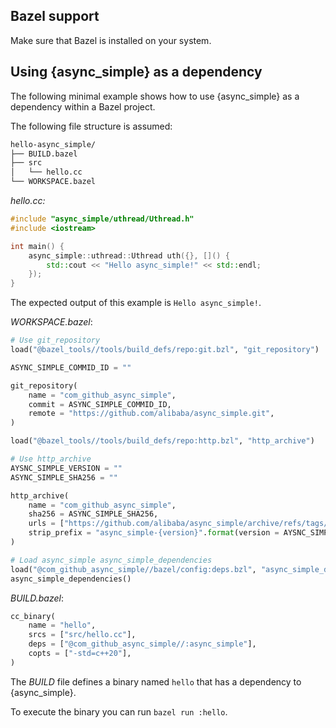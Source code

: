 ## Bazel support
Make sure that Bazel is installed on your system.


## Using {async_simple} as a dependency
The following minimal example shows how to use {async_simple} as a dependency within a Bazel project.

The following file structure is assumed:
```bash
hello-async_simple/
├── BUILD.bazel
├── src
│   └── hello.cc
└── WORKSPACE.bazel
```

*hello.cc:*
```cpp
#include "async_simple/uthread/Uthread.h"
#include <iostream>

int main() {
    async_simple::uthread::Uthread uth({}, []() {
        std::cout << "Hello async_simple!" << std::endl;
    });
}
```
The expected output of this example is `Hello async_simple!`.

*WORKSPACE.bazel*:
```python
# Use git_repository
load("@bazel_tools//tools/build_defs/repo:git.bzl", "git_repository")

ASYNC_SIMPLE_COMMID_ID = ""

git_repository(
    name = "com_github_async_simple",
    commit = ASYNC_SIMPLE_COMMID_ID,
    remote = "https://github.com/alibaba/async_simple.git",
)

load("@bazel_tools//tools/build_defs/repo:http.bzl", "http_archive")

# Use http_archive
AYSNC_SIMPLE_VERSION = ""
ASYNC_SIMPLE_SHA256 = ""

http_archive(
    name = "com_github_async_simple",
    sha256 = ASYNC_SIMPLE_SHA256,
    urls = ["https://github.com/alibaba/async_simple/archive/refs/tags/{version}.zip".format(version = AYSNC_SIMPLE_VERSION)],
    strip_prefix = "async_simple-{version}".format(version = AYSNC_SIMPLE_VERSION),
)

# Load async_simple async_simple_dependencies
load("@com_github_async_simple//bazel/config:deps.bzl", "async_simple_dependencies")
async_simple_dependencies()
```

*BUILD.bazel*:
```python
cc_binary(
    name = "hello",
    srcs = ["src/hello.cc"],
    deps = ["@com_github_async_simple//:async_simple"],
    copts = ["-std=c++20"],
)
```

The *BUILD* file defines a binary named `hello` that has a dependency to {async_simple}.  

To execute the binary you can run `bazel run :hello`.
